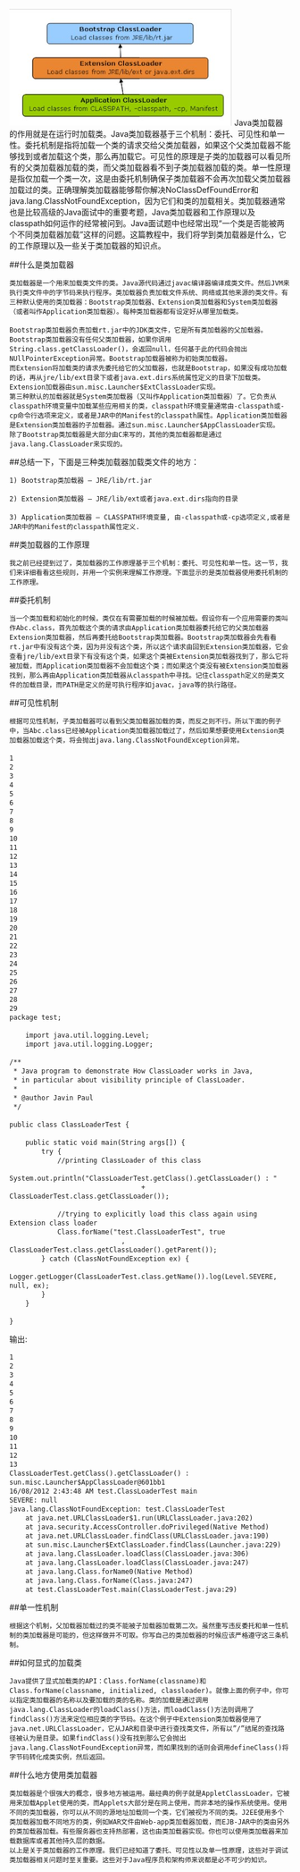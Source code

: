 ![类加载器](https://raw.githubusercontent.com/tsinghualiji/java/master/images/classloader.jpg)
Java类加载器的作用就是在运行时加载类。Java类加载器基于三个机制：委托、可见性和单一性。委托机制是指将加载一个类的请求交给父类加载器，如果这个父类加载器不能够找到或者加载这个类，那么再加载它。可见性的原理是子类的加载器可以看见所有的父类加载器加载的类，而父类加载器看不到子类加载器加载的类。单一性原理是指仅加载一个类一次，这是由委托机制确保子类加载器不会再次加载父类加载器加载过的类。正确理解类加载器能够帮你解决NoClassDefFoundError和java.lang.ClassNotFoundException，因为它们和类的加载相关。类加载器通常也是比较高级的Java面试中的重要考题，Java类加载器和工作原理以及classpath如何运作的经常被问到。Java面试题中也经常出现“一个类是否能被两个不同类加载器加载”这样的问题。这篇教程中，我们将学到类加载器是什么，它的工作原理以及一些关于类加载器的知识点。

##什么是类加载器

	类加载器是一个用来加载类文件的类。Java源代码通过javac编译器编译成类文件。然后JVM来执行类文件中的字节码来执行程序。类加载器负责加载文件系统、网络或其他来源的类文件。有三种默认使用的类加载器：Bootstrap类加载器、Extension类加载器和System类加载器（或者叫作Application类加载器）。每种类加载器都有设定好从哪里加载类。

	Bootstrap类加载器负责加载rt.jar中的JDK类文件，它是所有类加载器的父加载器。Bootstrap类加载器没有任何父类加载器，如果你调用String.class.getClassLoader()，会返回null，任何基于此的代码会抛出NUllPointerException异常。Bootstrap加载器被称为初始类加载器。
	而Extension将加载类的请求先委托给它的父加载器，也就是Bootstrap，如果没有成功加载的话，再从jre/lib/ext目录下或者java.ext.dirs系统属性定义的目录下加载类。Extension加载器由sun.misc.Launcher$ExtClassLoader实现。
	第三种默认的加载器就是System类加载器（又叫作Application类加载器）了。它负责从classpath环境变量中加载某些应用相关的类，classpath环境变量通常由-classpath或-cp命令行选项来定义，或者是JAR中的Manifest的classpath属性。Application类加载器是Extension类加载器的子加载器。通过sun.misc.Launcher$AppClassLoader实现。
	除了Bootstrap类加载器是大部分由C来写的，其他的类加载器都是通过java.lang.ClassLoader来实现的。

##总结一下，下面是三种类加载器加载类文件的地方：

	1) Bootstrap类加载器 – JRE/lib/rt.jar

	2) Extension类加载器 – JRE/lib/ext或者java.ext.dirs指向的目录

	3) Application类加载器 – CLASSPATH环境变量, 由-classpath或-cp选项定义,或者是JAR中的Manifest的classpath属性定义.


##类加载器的工作原理

	我之前已经提到过了，类加载器的工作原理基于三个机制：委托、可见性和单一性。这一节，我们来详细看看这些规则，并用一个实例来理解工作原理。下面显示的是类加载器使用委托机制的工作原理。

##委托机制

	当一个类加载和初始化的时候，类仅在有需要加载的时候被加载。假设你有一个应用需要的类叫作Abc.class，首先加载这个类的请求由Application类加载器委托给它的父类加载器Extension类加载器，然后再委托给Bootstrap类加载器。Bootstrap类加载器会先看看rt.jar中有没有这个类，因为并没有这个类，所以这个请求由回到Extension类加载器，它会查看jre/lib/ext目录下有没有这个类，如果这个类被Extension类加载器找到了，那么它将被加载，而Application类加载器不会加载这个类；而如果这个类没有被Extension类加载器找到，那么再由Application类加载器从classpath中寻找。记住classpath定义的是类文件的加载目录，而PATH是定义的是可执行程序如javac，java等的执行路径。


##可见性机制

	根据可见性机制，子类加载器可以看到父类加载器加载的类，而反之则不行。所以下面的例子中，当Abc.class已经被Application类加载器加载过了，然后如果想要使用Extension类加载器加载这个类，将会抛出java.lang.ClassNotFoundException异常。

	1
	2
	3
	4
	5
	6
	7
	8
	9
	10
	11
	12
	13
	14
	15
	16
	17
	18
	19
	20
	21
	22
	23
	24
	25
	26
	27
	28
	29
	package test;
	 
	    import java.util.logging.Level;
	    import java.util.logging.Logger;
 
    /**
     * Java program to demonstrate How ClassLoader works in Java,
     * in particular about visibility principle of ClassLoader.
     *
     * @author Javin Paul
     */
 
    public class ClassLoaderTest {
 
        public static void main(String args[]) {
            try {          
                //printing ClassLoader of this class
                System.out.println("ClassLoaderTest.getClass().getClassLoader() : "
                                     + ClassLoaderTest.class.getClassLoader());
 
                //trying to explicitly load this class again using Extension class loader
                Class.forName("test.ClassLoaderTest", true
                                ,  ClassLoaderTest.class.getClassLoader().getParent());
            } catch (ClassNotFoundException ex) {
                Logger.getLogger(ClassLoaderTest.class.getName()).log(Level.SEVERE, null, ex);
            }
        }
 
    }
输出:

	1
	2
	3
	4
	5
	6
	7
	8
	9
	10
	11
	12
	13
	ClassLoaderTest.getClass().getClassLoader() : sun.misc.Launcher$AppClassLoader@601bb1
	16/08/2012 2:43:48 AM test.ClassLoaderTest main
	SEVERE: null
	java.lang.ClassNotFoundException: test.ClassLoaderTest
        at java.net.URLClassLoader$1.run(URLClassLoader.java:202)
        at java.security.AccessController.doPrivileged(Native Method)
        at java.net.URLClassLoader.findClass(URLClassLoader.java:190)
        at sun.misc.Launcher$ExtClassLoader.findClass(Launcher.java:229)
        at java.lang.ClassLoader.loadClass(ClassLoader.java:306)
        at java.lang.ClassLoader.loadClass(ClassLoader.java:247)
        at java.lang.Class.forName0(Native Method)
        at java.lang.Class.forName(Class.java:247)
        at test.ClassLoaderTest.main(ClassLoaderTest.java:29)
##单一性机制

	根据这个机制，父加载器加载过的类不能被子加载器加载第二次。虽然重写违反委托和单一性机制的类加载器是可能的，但这样做并不可取。你写自己的类加载器的时候应该严格遵守这三条机制。

##如何显式的加载类

	Java提供了显式加载类的API：Class.forName(classname)和Class.forName(classname, initialized, classloader)。就像上面的例子中，你可以指定类加载器的名称以及要加载的类的名称。类的加载是通过调用java.lang.ClassLoader的loadClass()方法，而loadClass()方法则调用了findClass()方法来定位相应类的字节码。在这个例子中Extension类加载器使用了java.net.URLClassLoader，它从JAR和目录中进行查找类文件，所有以”/”结尾的查找路径被认为是目录。如果findClass()没有找到那么它会抛出java.lang.ClassNotFoundException异常，而如果找到的话则会调用defineClass()将字节码转化成类实例，然后返回。

##什么地方使用类加载器

	类加载器是个很强大的概念，很多地方被运用。最经典的例子就是AppletClassLoader，它被用来加载Applet使用的类，而Applets大部分是在网上使用，而非本地的操作系统使用。使用不同的类加载器，你可以从不同的源地址加载同一个类，它们被视为不同的类。J2EE使用多个类加载器加载不同地方的类，例如WAR文件由Web-app类加载器加载，而EJB-JAR中的类由另外的类加载器加载。有些服务器也支持热部署，这也由类加载器实现。你也可以使用类加载器来加载数据库或者其他持久层的数据。
	以上是关于类加载器的工作原理。我们已经知道了委托、可见性以及单一性原理，这些对于调试类加载器相关问题时至关重要。这些对于Java程序员和架构师来说都是必不可少的知识。